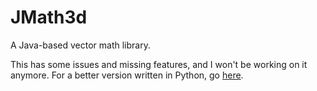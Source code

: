 # JMath3d
A Java-based vector math library.

This has some issues and missing features, and I won't be working on it anymore. For a better version written in Python, go [here](https://github.com/vanjac/three/blob/master/threelib/vectorMath.py).
